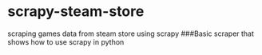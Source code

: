 # scrapy-steam-store
scraping games data from steam store using scrapy
###Basic scraper that shows how to use scrapy in python 
